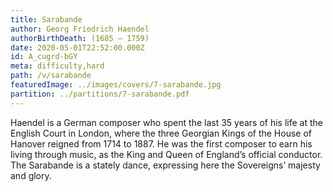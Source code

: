 ```yaml
---
title: Sarabande
author: Georg Friedrich Haendel
authorBirthDeath: (1685 – 1759)
date: 2020-05-01T22:52:00.000Z
id: A_cugrd-bGY
meta: difficulty,hard
path: /v/sarabande
featuredImage: ../images/covers/7-sarabande.jpg
partition: ../partitions/7-sarabande.pdf
---
```

Haendel is a German composer who spent the last 35 years of his life at the English Court in London, where the three Georgian Kings of the House of Hanover reigned from 1714 to 1887. He was the first composer to earn his living through music, as the King and Queen of England’s official conductor. The Sarabande is a stately dance, expressing here the Sovereigns’ majesty and glory.